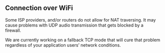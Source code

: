 ## Connection over WiFi

Some ISP providers, and/or routers do not allow for NAT traversing. It may cause problems with UDP audio transmission that gets blocked by a firewall.

We are currently working on a fallback TCP mode that will cure that problem regardless of your application users’ network conditions.
